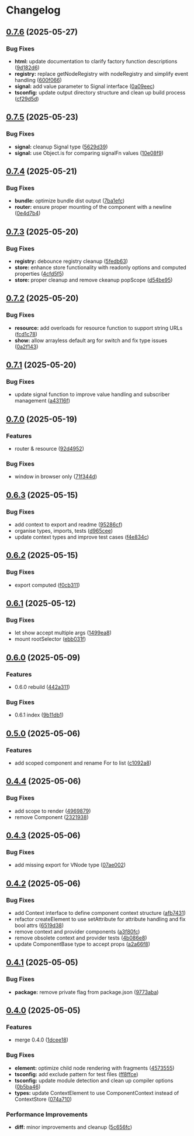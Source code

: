 # Changelog

## [0.7.6](https://github.com/omilli/hellajs/compare/v0.7.5...v0.7.6) (2025-05-27)


### Bug Fixes

* **html:** update documentation to clarify factory function descriptions ([9d182d6](https://github.com/omilli/hellajs/commit/9d182d61c6d0cbe75bc4c03cd519f0c04714d078))
* **registry:** replace getNodeRegistry with nodeRegistry and simplify event handling ([600f066](https://github.com/omilli/hellajs/commit/600f066e9fe37fe6aeb7e002d51957a3149ead85))
* **signal:** add value parameter to Signal interface ([0a09eec](https://github.com/omilli/hellajs/commit/0a09eec9f46a48bc705243d0956890547d397fc2))
* **tsconfig:** update output directory structure and clean up build process ([cf29d5d](https://github.com/omilli/hellajs/commit/cf29d5de304575fe978f61107ec305012cd7ebec))

## [0.7.5](https://github.com/omilli/hellajs/compare/v0.7.4...v0.7.5) (2025-05-23)


### Bug Fixes

* **signal:** cleanup Signal type ([5629d39](https://github.com/omilli/hellajs/commit/5629d390eb6388e5bfd09cb6d1fe1df7a2ad9279))
* **signal:** use Object.is for comparing signalFn values ([10e08f9](https://github.com/omilli/hellajs/commit/10e08f9e628610ca2b2485a9c303df9cba58250c))

## [0.7.4](https://github.com/omilli/hellajs/compare/v0.7.3...v0.7.4) (2025-05-21)


### Bug Fixes

* **bundle:** optimize bundle dist output ([7ba1efc](https://github.com/omilli/hellajs/commit/7ba1efc42730bff4329e5c6f250859941e4740ab))
* **router:** ensure proper mounting of the component with a newline ([0e4d7b4](https://github.com/omilli/hellajs/commit/0e4d7b4879dcf3890346c821cb500703d0517e11))

## [0.7.3](https://github.com/omilli/hellajs/compare/v0.7.2...v0.7.3) (2025-05-20)


### Bug Fixes

* **registry:** debounce registry cleanup ([5fedb63](https://github.com/omilli/hellajs/commit/5fedb63811dcf97f89b5197434f73d55bbaa400b))
* **store:** enhance store functionality with readonly options and computed properties ([4cfd5f5](https://github.com/omilli/hellajs/commit/4cfd5f519d935b05efc71dbad0f67210c3a5152f))
* **store:** proper cleanup and remove ckeanup popScope ([d54be95](https://github.com/omilli/hellajs/commit/d54be957bc4ee74958d273dc6c0f92f457cfc26c))

## [0.7.2](https://github.com/omilli/hellajs/compare/v0.7.1...v0.7.2) (2025-05-20)


### Bug Fixes

* **resource:** add overloads for resource function to support string URLs ([fcd1c78](https://github.com/omilli/hellajs/commit/fcd1c78ad5f5727cca0c9810ba1a9846e5206a81))
* **show:** allow arrayless default arg for switch and fix type issues ([0a2f143](https://github.com/omilli/hellajs/commit/0a2f14309b766e73c43fb0f84b3f9713d7a5aa9f))

## [0.7.1](https://github.com/omilli/hellajs/compare/v0.7.0...v0.7.1) (2025-05-20)


### Bug Fixes

* update signal function to improve value handling and subscriber management ([a43116f](https://github.com/omilli/hellajs/commit/a43116f83994badb281ebe601176e5daf75ced76))

## [0.7.0](https://github.com/omilli/hellajs/compare/v0.6.3...v0.7.0) (2025-05-19)


### Features

* router & resource ([92d4952](https://github.com/omilli/hellajs/commit/92d49528c3e50d0af8c3576a45fe21c873299f56))


### Bug Fixes

* window in browser only ([71f344d](https://github.com/omilli/hellajs/commit/71f344d76208506351886faeb6b0904a62b85a34))

## [0.6.3](https://github.com/omilli/hellajs/compare/v0.6.2...v0.6.3) (2025-05-15)


### Bug Fixes

* add context to export and readme ([95286cf](https://github.com/omilli/hellajs/commit/95286cfc42510e11776aef9f031177d25d8dff0c))
* organise types, imports, tests ([d965cee](https://github.com/omilli/hellajs/commit/d965cee261c958239496dc56bf26e8e83c56473f))
* update context types and improve test cases ([f4e834c](https://github.com/omilli/hellajs/commit/f4e834c7ed971ecba10f4ad5f2800882f15cc10d))

## [0.6.2](https://github.com/omilli/hellajs/compare/v0.6.1...v0.6.2) (2025-05-15)


### Bug Fixes

* export computed ([f0cb311](https://github.com/omilli/hellajs/commit/f0cb311f3e810a09725e0b24108f1a569fd3b754))

## [0.6.1](https://github.com/omilli/hellajs/compare/v0.6.0...v0.6.1) (2025-05-12)


### Bug Fixes

* let show accept multiple args ([1499ea8](https://github.com/omilli/hellajs/commit/1499ea86a30325287a649de9f0d6a44622a0e71c))
* mount rootSelector ([ebb031f](https://github.com/omilli/hellajs/commit/ebb031f1c0dee343d0f5801ba56b73262b6a83f7))

## [0.6.0](https://github.com/omilli/hellajs/compare/v0.5.0...v0.6.0) (2025-05-09)


### Features

* 0.6.0 rebuild ([442a311](https://github.com/omilli/hellajs/commit/442a311cca591bb301c9fe2e200c0063610eaf1c))


### Bug Fixes

* 0.6.1 index ([9b11db1](https://github.com/omilli/hellajs/commit/9b11db1b5f09e9293eca8c35d4ba89e354124353))

## [0.5.0](https://github.com/omilli/hellajs/compare/v0.4.4...v0.5.0) (2025-05-06)


### Features

* add scoped component and rename For to list ([c1092a8](https://github.com/omilli/hellajs/commit/c1092a856c1fb23841b945905d9c16ac8be9e2ef))

## [0.4.4](https://github.com/omilli/hellajs/compare/v0.4.3...v0.4.4) (2025-05-06)


### Bug Fixes

* add scope to render ([4969879](https://github.com/omilli/hellajs/commit/4969879cf8123c9f0cb9a2bc792de90a3ba669a9))
* remove Component ([2321938](https://github.com/omilli/hellajs/commit/2321938f2923ae76b05652f4fbe7d8cfde4dfdae))

## [0.4.3](https://github.com/omilli/hellajs/compare/v0.4.2...v0.4.3) (2025-05-06)


### Bug Fixes

* add missing export for VNode type ([07ae002](https://github.com/omilli/hellajs/commit/07ae002895f02e05feeffcdd5b2e00ea16140540))

## [0.4.2](https://github.com/omilli/hellajs/compare/v0.4.1...v0.4.2) (2025-05-06)


### Bug Fixes

* add Context interface to define component context structure ([afb7431](https://github.com/omilli/hellajs/commit/afb74312d5fef06f23798193d5766dae923dc292))
* refactor createElement to use setAttribute for attribute handling and fix bool attrs ([6519d38](https://github.com/omilli/hellajs/commit/6519d3839fa5e63676108b503a93fbf1329a5ddc))
* remove context and provider components ([a3f80fc](https://github.com/omilli/hellajs/commit/a3f80fc7f88134b734153a89398d92e1926cbfb0))
* remove obsolete context and provider tests ([4b086e8](https://github.com/omilli/hellajs/commit/4b086e85499c5d2e67dbc0b1bed5c10b59f4d361))
* update ComponentBase type to accept props ([a2a66f8](https://github.com/omilli/hellajs/commit/a2a66f8b5f3204c0e76b47c01f916c76515658d0))

## [0.4.1](https://github.com/omilli/hellajs/compare/v0.4.0...v0.4.1) (2025-05-05)


### Bug Fixes

* **package:** remove private flag from package.json ([9773aba](https://github.com/omilli/hellajs/commit/9773aba04061dd4a1630f536675e35b71ed0221c))

## [0.4.0](https://github.com/omilli/hellajs/compare/v0.3.6...v0.4.0) (2025-05-05)


### Features

* merge 0.4.0 ([1dcee18](https://github.com/omilli/hellajs/commit/1dcee18aa535661187a86927eee3d5bcf00fc45c))


### Bug Fixes

* **element:** optimize child node rendering with fragments ([4573555](https://github.com/omilli/hellajs/commit/4573555d7c8bf90f5907cd173dfd17867c5b7a1a))
* **tsconfig:** add exclude pattern for test files ([ff8ffce](https://github.com/omilli/hellajs/commit/ff8ffce15e1a66e9af47de056b7032da0eea81aa))
* **tsconfig:** update module detection and clean up compiler options ([0b5ba46](https://github.com/omilli/hellajs/commit/0b5ba4609ef0cb702525002ea56c9d054773327b))
* **types:** update ContextElement to use ComponentContext instead of ContextStore ([074a710](https://github.com/omilli/hellajs/commit/074a7101a73bf263a9439adcbf6cb072c912fb0d))


### Performance Improvements

* **diff:** minor improvements and cleanup ([5c656fc](https://github.com/omilli/hellajs/commit/5c656fc0ae70fb8c11407384baff2a13f2a34204))
